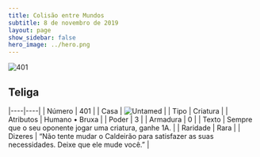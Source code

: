 ```yaml
---
title: Colisão entre Mundos
subtitle: 8 de novembro de 2019
layout: page
show_sidebar: false
hero_image: ../hero.png
---
```


![401](https://cdn.keyforgegame.com/media/card_front/pt/452_401_F2PF3262P9XJ_pt.png)

## Teliga

|----|----|
| Número | 401 |
| Casa | ![Untamed](https://archonarcana.com/images/thumb/b/bd/Untamed.png/22px-Untamed.png "Indomados") |
| Tipo | Criatura |
| Atributos | Humano • Bruxa |
| Poder | 3 |
| Armadura | 0 |
| Texto | Sempre que o seu oponente jogar uma criatura, ganhe 1A. |
| Raridade | Rara |
| Dizeres | “Não tente mudar o Caldeirão para satisfazer as suas necessidades. Deixe que ele mude você.” |
